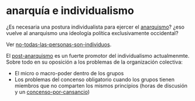 # anarquía e individualismo

¿Es necesaria una postura individualista para ejercer el [anarquismo](anarquismo.md)? ¿eso vuelve al anarquismo una ideología política exclusivamente occidental?

Ver [no-todas-las-personas-son-individuos](no-todas-las-personas-son-individuos.md).

El [post-anarquismo](post-anarquismo.md) es un fuerte promotor del individualismo actualmenmte. Sobre todo en su oposición a los problemas de la organización colectiva:

* El micro o macro-poder dentro de los grupos
* Los problemas del concenso obligatorio cuando los grupos tienen miembros que no comparten los mismos principios (horas de discusión y un [concenso-por-cansancio](concenso-por-cansancio.md))
